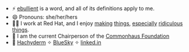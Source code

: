 - ⚡ [ebullient](https://www.merriam-webster.com/dictionary/ebullient) is a word, and all of its definitions apply to me.
- 😄 Pronouns: she/her/hers
- 👩‍💻 I work at Red Hat, and I enjoy [making](https://github.com/quarkusio/quarkus) [things](https://github.com/quarkiverse/quarkus-micrometer-registry), [especially](https://github.com/ebullient/monster-combat) [ridiculous](https://github.com/ebullient/ttrpg-convert-cli) [things](https://github.com/gameontext).
- 🌳 I am the current Chairperson of the [Commonhaus Foundation](https://www.commonhaus.org/)
- 📣 <a rel="me" href="https://hachyderm.io/@ebullient">Hachyderm</a> ✧ 
<a target="_blank" href="https://bsky.app/profile/ebullient.dev" title="Follow @ebullient.dev">BlueSky</a> ✧ 
<a target="_blank" href="https://www.linkedin.com/in/erinschnabel/" title="Erin Schnabel on linked.in">linked.in</a>


